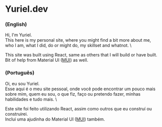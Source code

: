 # Yuriel.dev
### (English)
Hi, I'm Yuriel. \
This here is my personal site, where you might find a bit more about me, who I am, what I did, do or might do, my skillset and whatnot. \

This site was built using React, same as others that I will build or have built. \
Bit of help from Material UI ([MUI](https://mui.com)\) as well.

### (Português)
Oi, eu sou Yuriel. \
Esse aqui é o meu site pessoal, onde você pode encontrar um pouco mais sobre mim, quem eu sou, o que fiz, faço ou pretendo fazer, minhas habilidades e tudo mais. \

Este site foi feito utilizando React, assim como outros que eu construí ou construirei. \
Inclui uma ajudinha do Material UI ([MUI](https://mui.com)\) também.